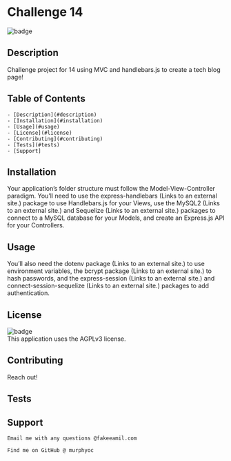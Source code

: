 
   # Challenge 14
   
   ![badge](https://img.shields.io/badge/license-AGPLv3-brightgreen)<br />
   
   ## Description 
   Challenge project for 14 using MVC and handlebars.js to create a tech blog page!

   ## Table of Contents
    - [Description](#description)
    - [Installation](#installation)
    - [Usage](#usage)
    - [License](#license)
    - [Contributing](#contributing)
    - [Tests](#tests)
    - [Support]
  
   ## Installation 
   Your application’s folder structure must follow the Model-View-Controller paradigm. You’ll need to use the express-handlebars (Links to an external site.) package to use Handlebars.js for your Views, use the MySQL2 (Links to an external site.) and Sequelize (Links to an external site.) packages to connect to a MySQL database for your Models, and create an Express.js API for your Controllers.

   ## Usage
   You’ll also need the dotenv package (Links to an external site.) to use environment variables, the bcrypt package (Links to an external site.) to hash passwords, and the express-session (Links to an external site.) and connect-session-sequelize (Links to an external site.) packages to add authentication.

   ## License
   ![badge](https://img.shields.io/badge/license-AGPLv3-brightgreen)
    <br />
    This application uses the AGPLv3 license. 
  
   ## Contributing
   Reach out!

   ## Tests
   

   ## Support
    Email me with any questions @fakeeamil.com
    
    Find me on GitHub @ murphyoc
